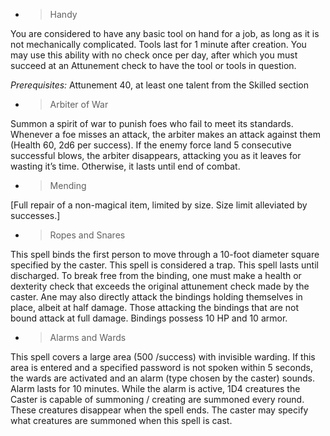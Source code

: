  - > Handy

You are considered to have any basic tool on hand for a job, as long as
it is not mechanically complicated. Tools last for 1 minute after
creation. You may use this ability with no check once per day, after
which you must succeed at an Attunement check to have the tool or tools
in question.

*Prerequisites:* Attunement 40, at least one talent from the Skilled
section

  - > Arbiter of War

Summon a spirit of war to punish foes who fail to meet its standards.
Whenever a foe misses an attack, the arbiter makes an attack against
them (Health 60, 2d6 per success). If the enemy force land 5 consecutive
successful blows, the arbiter disappears, attacking you as it leaves for
wasting it’s time. Otherwise, it lasts until end of combat.

  - > Mending

\[Full repair of a non-magical item, limited by size. Size limit
alleviated by successes.\]

  - > Ropes and Snares

This spell binds the first person to move through a 10-foot diameter
square specified by the caster. This spell is considered a trap. This
spell lasts until discharged. To break free from the binding, one must
make a health or dexterity check that exceeds the original attunement
check made by the caster. Ane may also directly attack the bindings
holding themselves in place, albeit at half damage. Those attacking the
bindings that are not bound attack at full damage. Bindings possess 10
HP and 10 armor.

  - > Alarms and Wards

This spell covers a large area (500 /success) with invisible warding. If
this area is entered and a specified password is not spoken within 5
seconds, the wards are activated and an alarm (type chosen by the
caster) sounds. Alarm lasts for 10 minutes. While the alarm is active,
1D4 creatures the Caster is capable of summoning / creating are summoned
every round. These creatures disappear when the spell ends. The caster
may specify what creatures are summoned when this spell is cast.
